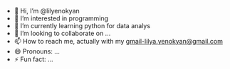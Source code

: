 - 👋 Hi, I’m @lilyenokyan
- 👀 I’m interested in programming
- 🌱 I’m currently learning python for data analys
- 💞️ I’m looking to collaborate on ...
- 📫 How to reach me, actually with my gmail-lilya.yenokyan@gmail.com
- 😄 Pronouns: ...
- ⚡ Fun fact: ...

<!---
lilyenokyan/lilyenokyan is a ✨ special ✨ repository because its `README.md` (this file) appears on your GitHub profile.
You can click the Preview link to take a look at your changes.
--->
